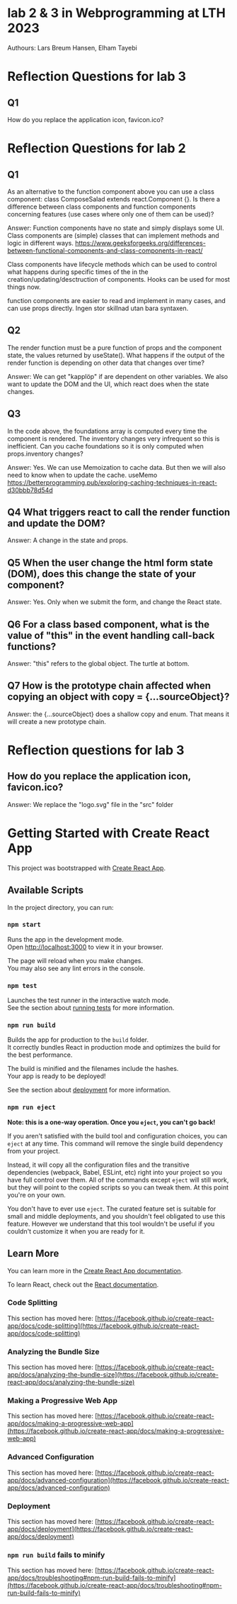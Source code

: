 # lab 2 & 3 in Webprogramming at LTH 2023

Authours: Lars Breum Hansen, Elham Tayebi
# Reflection Questions for lab 3
## Q1 
How do you replace the application icon, favicon.ico?

# Reflection Questions for lab 2

## Q1

As an alternative to the function component above you can
use a class component: class ComposeSalad extends react.Component {}. Is there a
difference between class components and function components concerning features (use
cases where only one of them can be used)?

Answer: Function components have no state and simply displays some UI. Class components are (simple) classes that can implement methods and logic in different ways.
https://www.geeksforgeeks.org/differences-between-functional-components-and-class-components-in-react/

Class components have lifecycle methods which can be used to control what happens during specific times of the in the creation/updating/desctruction of components.
Hooks can be used for most things now.

function components are easier to read and implement in many cases, and can use props directly.
Ingen stor skillnad utan bara syntaxen.

## Q2

The render function must be a pure function of props and the
component state, the values returned by useState(). What happens if the output of the
render function is depending on other data that changes over time?

Answer: We can get "kapplöp" if are dependent on other variables. We also want to update the DOM and the UI, which react does when the state changes.

## Q3

In the code above, the foundations array is computed every time
the component is rendered. The inventory changes very infrequent so this is inefficient.
Can you cache foundations so it is only computed when props.inventory changes?

Answer: Yes. We can use Memoization to cache data. But then we will also need to know when to update the cache. useMemo
https://betterprogramming.pub/exploring-caching-techniques-in-react-d30bbb78d54d

## Q4 What triggers react to call the render function and update the DOM?

Answer: A change in the state and props.

## Q5 When the user change the html form state (DOM), does this change the state of your component?

Answer: Yes. Only when we submit the form, and change the React state.

## Q6 For a class based component, what is the value of "this" in the event handling call-back functions?

Answer: "this" refers to the global object. The turtle at bottom.

## Q7 How is the prototype chain affected when copying an object with copy = {...sourceObject}?

Answer: the {...sourceObject} does a shallow copy and enum. That means it will create a new prototype chain.

# Reflection questions for lab 3

## How do you replace the application icon, favicon.ico?

Answer: We replace the "logo.svg" file in the "src" folder

# Getting Started with Create React App

This project was bootstrapped with [Create React App](https://github.com/facebook/create-react-app).

## Available Scripts

In the project directory, you can run:

### `npm start`

Runs the app in the development mode.\
Open [http://localhost:3000](http://localhost:3000) to view it in your browser.

The page will reload when you make changes.\
You may also see any lint errors in the console.

### `npm test`

Launches the test runner in the interactive watch mode.\
See the section about [running tests](https://facebook.github.io/create-react-app/docs/running-tests) for more information.

### `npm run build`

Builds the app for production to the `build` folder.\
It correctly bundles React in production mode and optimizes the build for the best performance.

The build is minified and the filenames include the hashes.\
Your app is ready to be deployed!

See the section about [deployment](https://facebook.github.io/create-react-app/docs/deployment) for more information.

### `npm run eject`

**Note: this is a one-way operation. Once you `eject`, you can't go back!**

If you aren't satisfied with the build tool and configuration choices, you can `eject` at any time. This command will remove the single build dependency from your project.

Instead, it will copy all the configuration files and the transitive dependencies (webpack, Babel, ESLint, etc) right into your project so you have full control over them. All of the commands except `eject` will still work, but they will point to the copied scripts so you can tweak them. At this point you're on your own.

You don't have to ever use `eject`. The curated feature set is suitable for small and middle deployments, and you shouldn't feel obligated to use this feature. However we understand that this tool wouldn't be useful if you couldn't customize it when you are ready for it.

## Learn More

You can learn more in the [Create React App documentation](https://facebook.github.io/create-react-app/docs/getting-started).

To learn React, check out the [React documentation](https://reactjs.org/).

### Code Splitting

This section has moved here: [https://facebook.github.io/create-react-app/docs/code-splitting](https://facebook.github.io/create-react-app/docs/code-splitting)

### Analyzing the Bundle Size

This section has moved here: [https://facebook.github.io/create-react-app/docs/analyzing-the-bundle-size](https://facebook.github.io/create-react-app/docs/analyzing-the-bundle-size)

### Making a Progressive Web App

This section has moved here: [https://facebook.github.io/create-react-app/docs/making-a-progressive-web-app](https://facebook.github.io/create-react-app/docs/making-a-progressive-web-app)

### Advanced Configuration

This section has moved here: [https://facebook.github.io/create-react-app/docs/advanced-configuration](https://facebook.github.io/create-react-app/docs/advanced-configuration)

### Deployment

This section has moved here: [https://facebook.github.io/create-react-app/docs/deployment](https://facebook.github.io/create-react-app/docs/deployment)

### `npm run build` fails to minify

This section has moved here: [https://facebook.github.io/create-react-app/docs/troubleshooting#npm-run-build-fails-to-minify](https://facebook.github.io/create-react-app/docs/troubleshooting#npm-run-build-fails-to-minify)
